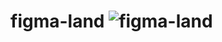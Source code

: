 # figma-land ![figma-land](https://github.com/bekzodxudaybergenow/figma-land/assets/121816606/d936cfda-c0b8-496d-82f8-d971b865b07e)

